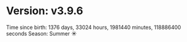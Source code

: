 # Version: v3.9.6
Time since birth: 1376 days, 33024 hours, 1981440 minutes, 118886400 seconds
Season: Summer ☀️

